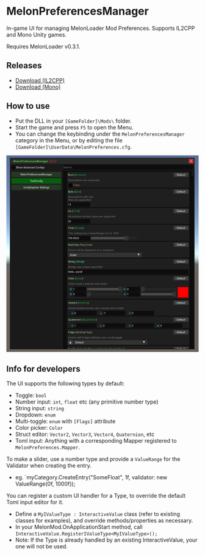 # MelonPreferencesManager

In-game UI for managing MelonLoader Mod Preferences. Supports IL2CPP and Mono Unity games.

Requires MelonLoader v0.3.1.

## Releases

* [Download (IL2CPP)](https://github.com/sinai-dev/MelonPreferencesManager/releases/latest/download/MelonPrefManager.IL2CPP.zip)
* [Download (Mono)](https://github.com/sinai-dev/MelonPreferencesManager/releases/latest/download/MelonPrefManager.Mono.zip)

## How to use

* Put the DLL in your `[GameFolder]\Mods\` folder.
* Start the game and press `F5` to open the Menu.
* You can change the keybinding under the `MelonPreferencesManager` category in the Menu, or by editing the file `[GameFolder]\UserData\MelonPreferences.cfg`.

[![](img/preview.png)](https://raw.githubusercontent.com/sinai-dev/MelonPreferencesManager/master/img/preview.png)

## Info for developers

The UI supports the following types by default:

* Toggle: `bool`
* Number input: `int`, `float` etc (any primitive number type)
* String input: `string`
* Dropdown: `enum`
* Multi-toggle: `enum` with `[Flags]` attribute
* Color picker: `Color`
* Struct editor: `Vector2`, `Vector3`, `Vector4`, `Quaternion`, etc
* Toml input: Anything with a corresponding Mapper registered to `MelonPreferences.Mapper`.

To make a slider, use a number type and provide a `ValueRange` for the Validator when creating the entry.
* eg. `myCategory.CreateEntry("SomeFloat", 1f, validator: new ValueRange(0f, 1000f));

You can register a custom UI handler for a Type, to override the default Toml input editor for it.
* Define a `MyIValueType : InteractiveValue` class (refer to existing classes for examples), and override methods/properties as necessary.
* In your MelonMod.OnApplicationStart method, call `InteractiveValue.RegisterIValueType<MyIValueType>();`
* Note: If the Type is already handled by an existing InteractiveValue, your one will not be used.

